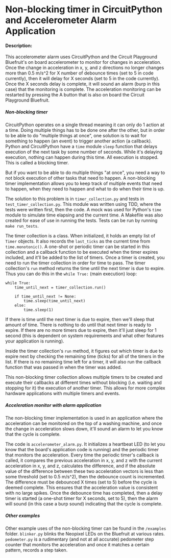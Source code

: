 # Non-blocking timer in CircuitPython and Accelerometer Alarm Application

#### Description:
This accelerometer alarm uses CircuitPython and the Circuit Playground Bluefruit's on board accelerometer to monitor for changes in acceleration. Once the change in acceleration in x, y, and z directions no longer changes more than 0.5 m/s^2 for X number of debounce times (set to 5 in code currently), then it will delay for X seconds (set to 5 in the code currently). Once the X seconds delay is complete, it will sound an alarm (burp in this case) that the monitoring is complete. The acceleration monitoring can be restarted by pressing the A button that is also on board the Circuit Playground Bluefruit.

##### Non-blocking timer
CircuitPython operates on a single thread meaning it can only do 1 action at a time. Doing multiple things has to be done one after the other, but in order to be able to do "multiple things at once", one solution is to wait for something to happen (an event) to trigger another action (a callback). Python and CircuitPython have a `time` module `sleep` function that delays execution of the next task by some number of seconds. While it's delaying execution, nothing can happen during this time. All execution is stopped. This is called a blocking timer.

But if you want to be able to do multiple things "at once", you need a way to not block execution of other tasks that need to happen. A non-blocking timer implementation allows you to keep track of multiple events that need to happen, when they need to happen and what to do when their time is up.

The solution to this problem is in `timer_collection.py` and tests in `test_timer_collection.py`. This module was written using TDD, where the tests were written first, then the code. A mock was used for Python's `time` module to simulate time elapsing and the current time. A Makefile was also created for ease of use in running the tests. Tests can be run by running `make run_tests`.

The timer collection is a class. When initialized, it holds an empty list of `Timer` objects. It also records the `last_ticks` as the current time from `time.monotonic()`. A one-shot or periodic timer can be started in this collection and a callback function to be executed when the timer expires included, and it'll be added to the list of timers. Once a timer is created, you need to run the timer collection in order for time to pass. The timer collection's `run` method returns the time until the next timer is due to expire. Thus you can do this in the `while True:` (main execution) loop:

```
while True:
    time_until_next = timer_collection.run()

    if time_until_next != None:
        time.sleep(time_until_next)
    else:
        time.sleep(1)
```

If there is time until the next timer is due to expire, then we'll sleep that amount of time. There is nothing to do until that next timer is ready to expire. If there are no more timers due to expire, then it'll just sleep for 1 second (this is dependent on system requirements and what other features your application is running).

Inside the timer collection's `run` method, it figures out which timer is due to expire next by checking the remaining time (ticks) for all of the timers in the list. If there is no remaining time left for a timer, it will also run the callback function that was passed in when the timer was added.

This non-blocking timer collection allows multiple timers to be created and execute their callbacks at different times without blocking (i.e. waiting and stopping for it) the execution of another timer. This allows for more complex hardware applications with multiple timers and events.

##### Acceleration monitor with alarm application
The non-blocking timer implementation is used in an application where the acceleration can be monitored on the top of a washing machine, and once the change in acceleration slows down, it'll sound an alarm to let you know that the cycle is complete.

The code is `accelerometer_alarm.py`. It initializes a heartbeat LED (to let you know that the board's application code is running) and the periodic timer that monitors the acceleration. Every time the periodic timer's callback is called, it compares the previous acceleration in x, y, and z with the current acceleration in x, y, and z, calculates the difference, and if the absolute value of the difference between these two acceleration vectors is less than some threshold (set to 0.5 m/s^2), then the debounce count is incremented. The difference must be debounced X times (set to 5) before the cycle is deemed complete. This ensures that the acceleration value is consistent with no large spikes. Once the debounce time has completed, then a delay timer is started (a one-shot timer for X seconds, set to 5), then the alarm will sound (in this case a burp sound) indicating that the cycle is complete.

##### Other examples
Other example uses of the non-blocking timer can be found in the `/examples` folder. `blinker.py` blinks the Neopixel LEDs on the Bluefruit at various rates. `pedometer.py` is a rudimentary (and not at all accurate) pedometer step counter that monitors the acceleration and once it matches a certain pattern, records a step taken.
